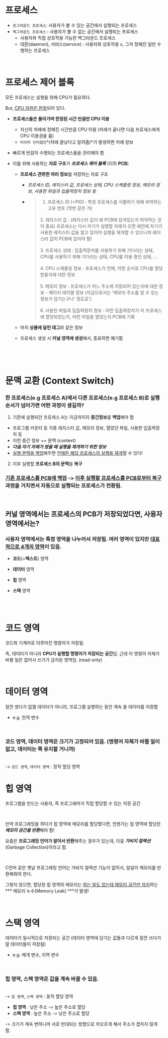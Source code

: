 # 프로세스

- `포그라운드 프로세스`: 사용자가 볼 수 있는 공간에서 실행되는 프로세스
- `백그라운드 프로세스` : 사용자가 볼 수 없는 공간에서 실행되는 프로세스
  - 사용자와 직접 상호작용 가능한 백그라운드 프로세스
  - 데몬(daemon), 서비스(service) : 사용자와 상호작용 x, 그저 정해진 일만 수행하는 프로세스

</br>

# 프로세스 제어 블록

모든 프로세스는 실행을 위해 CPU가 필요하다. </br>

But, <u>CPU 자원은 한정</u>되어 있다.</br>

- **프로세스들은 돌아가며 한정된 시간 만큼만 CPU 이용**
  - 자신의 차례에 정해진 시간만큼 CPU 이용 (차례가 끝나면 다음 프로세스에게 CPU 이용권을 줌)
  - `타이머 인터럽트`*(차례 끝났다고 알려줌)*가 발생하면 차례 양보

- 빠르게 번갈아 수행되는 프로세스들을 관리해야 함

- 이를 위해 사용하는 **자료 구조**가 ***프로세스 제어 블록*** (이하 **PCB**)

  - **프로세스 관련한 여러 정보**를 저장하는 자료 구조

    - *프로세스 ID, 레지스터 값, 프로세스 상태, CPU 스케줄링 정보, 메모리 정보, 사용한 파일과 입출력장치 정보 등*

    - > 1. 프로세스 ID (=PID) : 특정 프로세스를 식별하기 위해 부여하는 고유 번호 (학번 같은 거)</br>
      ></br>
      > 2. 레지스터 값 : (레지스터 값이 왜 PCB에 담겨있는지 파악하는 것이 중요) 프로세스는 다시 자기가 실행할 차례가 오면 예전에 자기가 사용한 레지스터 값을 알고 있어야 실행을 재개할 수 있으니까 레지스터 값이 PCB에 있어야 함!</br></br>
      > 3. 프로세스 상태 : 입출력장치를 사용하기 위해 기다리는 상태, CPU를 사용하기 위해 기다리는 상태, CPU를 이용 중인 상태, …</br></br>
      > 4. CPU 스케줄링 정보 : 프로세스가 언제, 어떤 순서로 CPU를 할당받을지에 대한 정보</br></br>
      > 5. 메모리 정보 : 프로세스가 어느 주소에 저장되어 있는지에 대한 정보
      >    - 페이지 테이블 정보 (지금으로서는 '메모리 주소를 알 수 있는 정보가 담기는구나' 정도로')</br></br>
      > 6. 사용한 파일과 입출력장치 정보 : 어떤 입출력장치가 이 프로세스에 할당되었는지, 어떤 파일을 열었는지 PCB에 기록

  - 마치 **상품에 달린 태그**와 같은 정보
  - 프로세스 생성 시 **커널 영역에 생성**해서, 종료하면 폐기함

</br></br></br>

# 문맥 교환 (Context Switch)

### 한 프로세스(e.g 프로세스 A)에서 다른 프로세스(e.g 프로세스 B)로 **실행 순서**가 넘어가면 어떤 과정이 생길까?

1. 기존에 실행되던 프로세스 A는 지금까지의 **중간정보**를 **백업**해야 함

 - 프로그램 카운터 등 각종 레지스터 값, 메모리 정보, 열었던 파일, 사용한 입출력장치 등
 - 이런 중간 정보 == 문맥 (context)
 - ***다음 자기 차례가 왔을 때 실행을 재개하기 위한 정보***
 - <u>실행 문맥을 백업</u>해두면 <u>언제든 해당 프로세스의 실행을 재개</u>할 수 있다!

2. 이후 실행할 **프로세스 B의 문맥**을 **복구**

### <u>기존 프로세스를 PCB에 백업</u> -> <u>이후 실행할 프로세스를 PCB로부터 복구</u> 과정을 거치면서 자동으로 실행되는 프로세스가 전환됨.

</br>

## 커널 영역에서는 프로세스의 PCB가 저장되었다면, 사용자 영역에서는?

### 사용자 영역에서는 특정 영역을 나누어서 저장됨. 여러 영역이 있지만 <u>대표적으로 4개의 영역</u>이 있음.

- **코드**(=**텍스트**) 영역

- **데이터** 영역

- **힙** 영역

- **스택** 영역

</br></br>

# 코드 영역

코드와 기계어로 이루어진 명령어가 저장됨.</br>

즉, 데이터가 아니라 **CPU가 실행할 명령어가 저장되는 공간**임. 근데 이 명령어 자체가 바뀔 일은 없어서 쓰기가 금지된 영역임. (read-only)

</br>

# 데이터 영역

잠깐 썼다가 없앨 데이터가 아니라, 프로그램 실행하는 동안 계속 쓸 데이터를 저장함

- e.g. 전역 변수

</br>

### 코드 영역, 데이터 영역은 크기가 고정되어 있음. (명령어 자체가 바뀔 일이 없고, 데이터는 쭉 유지할 거니까) ##

</br>-> `코드 영역`, `데이터 영역` : 정적 할당 영역</br>

# 힙 영역

프로그램을 만드는 사용자, 즉 프로그래머가 직접 할당할 수 있는 저장 공간

</br>

만약 프로그래밍을 하다가 힙 영역에 메모리를 할당했다면, 언젠가는 힙 영역에 할당한 ***메모리 공간을 반환***해야 함!</br>

요즘은 **프로그래밍 언어가 알아서 반환**해주는 경우가 있는데, 이걸 ***가비지 컬렉션***(Garbage Collection)이라고 함.

</br>

C언어 같은 옛날 프로그래밍 언어는 가비지 컬렉션 기능이 없어서, 일일이 메모리를 반환해줘야 한다.</br>

그렇지 않으면, 할당된 힙 영역의 메모리는 <u>하는 일도 없는데 메모리 공간만 차지</u>하는 *** 메모리 누수(Memory Leak) ***가 발생!

</br>

# 스택 영역

데이터가 일시적으로 저장되는 공간 (데이터 영역에 담기는 값들과 다르게 잠깐 쓰다가 말 데이터들이 저장됨)

- e.g. 매개 변수, 지역 변수

</br>

### 힙 영역, 스택 영역은 값을 계속 바꿀 수 있음.  ##

</br>-> `힙 영역`, `스택 영역` : 동적 할당 영역</br>

- **힙 영역** : 낮은 주소 -> 높은 주소로 할당
- **스택 영역** : 높은 주소 -> 낮은 주소로 할당

-> 크기가 계속 변하니까 서로 반대되는 방향으로 차오르게 해서 주소가 겹치지 않게 함.
